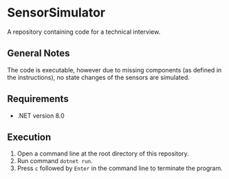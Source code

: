 # SensorSimulator

A repository containing code for a technical interview.

## General Notes

The code is executable, however due to missing components (as defined in the instructions), no state changes of the sensors are simulated. 

## Requirements

* .NET version 8.0

## Execution

1. Open a command line at the root directory of this repository.
2. Run command `dotnet run`.
3. Press `c` followed by `Enter` in the command line to terminate the program.

